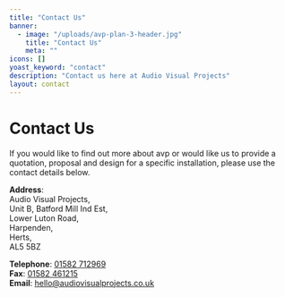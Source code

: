```yaml
---
title: "Contact Us"
banner: 
  - image: "/uploads/avp-plan-3-header.jpg"
    title: "Contact Us"
    meta: ""
icons: []
yoast_keyword: "contact"
description: "Contact us here at Audio Visual Projects"
layout: contact
---
```


# Contact Us

If you would like to find out more about avp or would like us to provide a quotation, proposal and design for a specific installation, please use the contact details below.

**Address**:<br>
Audio Visual Projects,<br>
Unit B, Batford Mill Ind Est,<br>
Lower Luton Road,<br>
Harpenden,<br>
Herts,<br>
AL5 5BZ

**Telephone**: [01582 712969](tel:01582712969)<br>
**Fax**: [01582 461215](tel:01582461215)<br>
**Email**: [hello@audiovisualprojects.co.uk](mailto:hello@audiovisualprojects.co.uk)<br>
